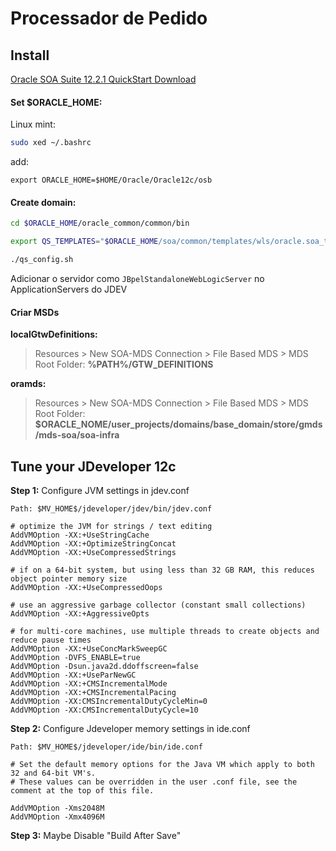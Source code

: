 # Processador de Pedido

## Install
[Oracle SOA Suite 12.2.1 QuickStart Download](http://www.oracle.com/technetwork/middleware/soasuite/downloads/soasuite1221-quickstartdownload-3050431.html)

#### Set $ORACLE_HOME:

Linux mint:

```bash
sudo xed ~/.bashrc
```
add:
```
export ORACLE_HOME=$HOME/Oracle/Oracle12c/osb
```

#### Create domain:


```bash
cd $ORACLE_HOME/oracle_common/common/bin

export QS_TEMPLATES="$ORACLE_HOME/soa/common/templates/wls/oracle.soa_template.jar, $ORACLE_HOME/osb/common/templates/wls/oracle.osb_template.jar"

./qs_config.sh

```

Adicionar o servidor como `JBpelStandaloneWebLogicServer` no ApplicationServers do JDEV

#### Criar MSDs
**localGtwDefinitions:**

> Resources > New SOA-MDS Connection > File Based MDS > MDS Root Folder: **%PATH%/GTW_DEFINITIONS**

**oramds:**

> Resources > New SOA-MDS Connection > File Based MDS > MDS Root Folder: **$ORACLE_NOME/user_projects/domains/base_domain/store/gmds/mds-soa/soa-infra**


## Tune your JDeveloper 12c

**Step 1:** Configure JVM settings in jdev.conf

    Path: $MV_HOME$/jdeveloper/jdev/bin/jdev.conf

```
# optimize the JVM for strings / text editing
AddVMOption -XX:+UseStringCache
AddVMOption -XX:+OptimizeStringConcat
AddVMOption -XX:+UseCompressedStrings

# if on a 64-bit system, but using less than 32 GB RAM, this reduces object pointer memory size
AddVMOption -XX:+UseCompressedOops

# use an aggressive garbage collector (constant small collections)
AddVMOption -XX:+AggressiveOpts

# for multi-core machines, use multiple threads to create objects and reduce pause times
AddVMOption -XX:+UseConcMarkSweepGC
AddVMOption -DVFS_ENABLE=true
AddVMOption -Dsun.java2d.ddoffscreen=false
AddVMOption -XX:+UseParNewGC
AddVMOption -XX:+CMSIncrementalMode
AddVMOption -XX:+CMSIncrementalPacing
AddVMOption -XX:CMSIncrementalDutyCycleMin=0
AddVMOption -XX:CMSIncrementalDutyCycle=10
```

**Step 2:** Configure Jdeveloper memory settings in ide.conf

    Path: $MV_HOME$/jdeveloper/ide/bin/ide.conf

```
# Set the default memory options for the Java VM which apply to both 32 and 64-bit VM's.
# These values can be overridden in the user .conf file, see the comment at the top of this file.

AddVMOption -Xms2048M
AddVMOption -Xmx4096M
```

**Step 3:** Maybe Disable "Build After Save"


